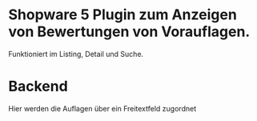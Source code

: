 # Shopware 5 Plugin zum Anzeigen von Bewertungen von Vorauflagen. 
Funktioniert im Listing, Detail und Suche. 

# Backend
Hier werden die Auflagen über ein Freitextfeld zugordnet
